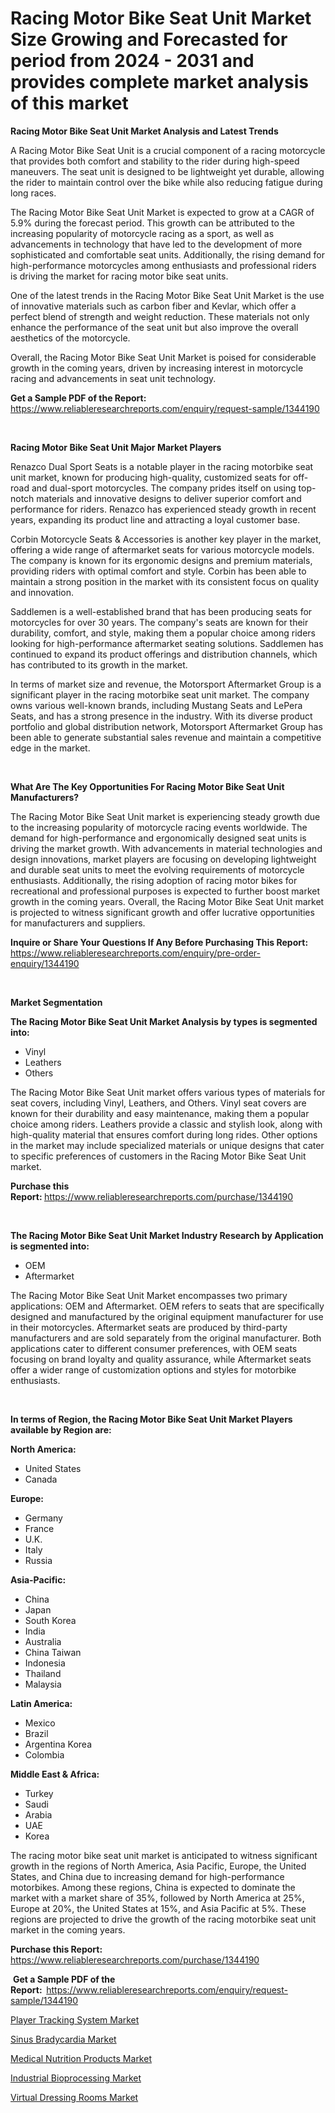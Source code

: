 <p><h1>Racing Motor Bike Seat Unit Market Size Growing and Forecasted for period from 2024 - 2031 and provides complete market analysis of this market</h1></p><p><strong>Racing Motor Bike Seat Unit Market Analysis and Latest Trends</strong></p>
<p><p>A Racing Motor Bike Seat Unit is a crucial component of a racing motorcycle that provides both comfort and stability to the rider during high-speed maneuvers. The seat unit is designed to be lightweight yet durable, allowing the rider to maintain control over the bike while also reducing fatigue during long races.</p><p>The Racing Motor Bike Seat Unit Market is expected to grow at a CAGR of 5.9% during the forecast period. This growth can be attributed to the increasing popularity of motorcycle racing as a sport, as well as advancements in technology that have led to the development of more sophisticated and comfortable seat units. Additionally, the rising demand for high-performance motorcycles among enthusiasts and professional riders is driving the market for racing motor bike seat units.</p><p>One of the latest trends in the Racing Motor Bike Seat Unit Market is the use of innovative materials such as carbon fiber and Kevlar, which offer a perfect blend of strength and weight reduction. These materials not only enhance the performance of the seat unit but also improve the overall aesthetics of the motorcycle.</p><p>Overall, the Racing Motor Bike Seat Unit Market is poised for considerable growth in the coming years, driven by increasing interest in motorcycle racing and advancements in seat unit technology.</p></p>
<p><strong>Get a Sample PDF of the Report:&nbsp;</strong> <a href="https://www.reliableresearchreports.com/enquiry/request-sample/1344190">https://www.reliableresearchreports.com/enquiry/request-sample/1344190</a></p>
<p>&nbsp;</p>
<p><strong>Racing Motor Bike Seat Unit Major Market Players</strong></p>
<p><p>Renazco Dual Sport Seats is a notable player in the racing motorbike seat unit market, known for producing high-quality, customized seats for off-road and dual-sport motorcycles. The company prides itself on using top-notch materials and innovative designs to deliver superior comfort and performance for riders. Renazco has experienced steady growth in recent years, expanding its product line and attracting a loyal customer base.</p><p>Corbin Motorcycle Seats & Accessories is another key player in the market, offering a wide range of aftermarket seats for various motorcycle models. The company is known for its ergonomic designs and premium materials, providing riders with optimal comfort and style. Corbin has been able to maintain a strong position in the market with its consistent focus on quality and innovation.</p><p>Saddlemen is a well-established brand that has been producing seats for motorcycles for over 30 years. The company's seats are known for their durability, comfort, and style, making them a popular choice among riders looking for high-performance aftermarket seating solutions. Saddlemen has continued to expand its product offerings and distribution channels, which has contributed to its growth in the market.</p><p>In terms of market size and revenue, the Motorsport Aftermarket Group is a significant player in the racing motorbike seat unit market. The company owns various well-known brands, including Mustang Seats and LePera Seats, and has a strong presence in the industry. With its diverse product portfolio and global distribution network, Motorsport Aftermarket Group has been able to generate substantial sales revenue and maintain a competitive edge in the market.</p></p>
<p>&nbsp;</p>
<p><strong>What Are The Key Opportunities For Racing Motor Bike Seat Unit Manufacturers?</strong></p>
<p><p>The Racing Motor Bike Seat Unit market is experiencing steady growth due to the increasing popularity of motorcycle racing events worldwide. The demand for high-performance and ergonomically designed seat units is driving the market growth. With advancements in material technologies and design innovations, market players are focusing on developing lightweight and durable seat units to meet the evolving requirements of motorcycle enthusiasts. Additionally, the rising adoption of racing motor bikes for recreational and professional purposes is expected to further boost market growth in the coming years. Overall, the Racing Motor Bike Seat Unit market is projected to witness significant growth and offer lucrative opportunities for manufacturers and suppliers.</p></p>
<p><strong>Inquire or Share Your Questions If Any Before Purchasing This Report:</strong> <a href="https://www.reliableresearchreports.com/enquiry/pre-order-enquiry/1344190">https://www.reliableresearchreports.com/enquiry/pre-order-enquiry/1344190</a></p>
<p>&nbsp;</p>
<p><strong>Market Segmentation</strong></p>
<p><strong>The Racing Motor Bike Seat Unit Market Analysis by types is segmented into:</strong></p>
<p><ul><li>Vinyl</li><li>Leathers</li><li>Others</li></ul></p>
<p><p>The Racing Motor Bike Seat Unit market offers various types of materials for seat covers, including Vinyl, Leathers, and Others. Vinyl seat covers are known for their durability and easy maintenance, making them a popular choice among riders. Leathers provide a classic and stylish look, along with high-quality material that ensures comfort during long rides. Other options in the market may include specialized materials or unique designs that cater to specific preferences of customers in the Racing Motor Bike Seat Unit market.</p></p>
<p><strong>Purchase this Report:&nbsp;</strong><a href="https://www.reliableresearchreports.com/purchase/1344190">https://www.reliableresearchreports.com/purchase/1344190</a></p>
<p>&nbsp;</p>
<p><strong>The Racing Motor Bike Seat Unit Market Industry Research by Application is segmented into:</strong></p>
<p><ul><li>OEM</li><li>Aftermarket</li></ul></p>
<p><p>The Racing Motor Bike Seat Unit Market encompasses two primary applications: OEM and Aftermarket. OEM refers to seats that are specifically designed and manufactured by the original equipment manufacturer for use in their motorcycles. Aftermarket seats are produced by third-party manufacturers and are sold separately from the original manufacturer. Both applications cater to different consumer preferences, with OEM seats focusing on brand loyalty and quality assurance, while Aftermarket seats offer a wider range of customization options and styles for motorbike enthusiasts.</p></p>
<p>&nbsp;</p>
<p><strong>In terms of Region, the Racing Motor Bike Seat Unit Market Players available by Region are:</strong></p>
<p>
    <p> <strong> North America: </strong>
        <ul>
            <li>United States</li>
            <li>Canada</li>
        </ul>
        </p> 
    <p> <strong> Europe: </strong>
        <ul>
            <li>Germany</li>
            <li>France</li>
            <li>U.K.</li>
            <li>Italy</li>
            <li>Russia</li>
        </ul>
        </p> 
    <p> <strong> Asia-Pacific: </strong>
        <ul>
            <li>China</li>
            <li>Japan</li>
            <li>South Korea</li>
            <li>India</li>
            <li>Australia</li>
            <li>China Taiwan</li>
            <li>Indonesia</li>
            <li>Thailand</li>
            <li>Malaysia</li>
        </ul>
        </p> 
    <p> <strong> Latin America: </strong>
        <ul>
            <li>Mexico</li>
            <li>Brazil</li>
            <li>Argentina Korea</li>
            <li>Colombia</li>
        </ul>
        </p> 
    <p> <strong> Middle East & Africa: </strong>
        <ul>
            <li>Turkey</li>
            <li>Saudi</li>
            <li>Arabia</li>
            <li>UAE</li>
            <li>Korea</li>
        </ul>
    </p>
    </p>
<p><p>The racing motor bike seat unit market is anticipated to witness significant growth in the regions of North America, Asia Pacific, Europe, the United States, and China due to increasing demand for high-performance motorbikes. Among these regions, China is expected to dominate the market with a market share of 35%, followed by North America at 25%, Europe at 20%, the United States at 15%, and Asia Pacific at 5%. These regions are projected to drive the growth of the racing motorbike seat unit market in the coming years.</p></p>
<p><strong>Purchase this Report: </strong><a href="https://www.reliableresearchreports.com/purchase/1344190">https://www.reliableresearchreports.com/purchase/1344190</a></p>
<p>&nbsp;<strong>Get a Sample PDF of the Report:&nbsp;&nbsp;</strong><a href="https://www.reliableresearchreports.com/enquiry/request-sample/1344190">https://www.reliableresearchreports.com/enquiry/request-sample/1344190</a></p>
<p><strong></strong></p>
<p><p><a href="https://medium.com/@michellebutler19/player-tracking-system-market-report-reveals-the-latest-trends-and-growth-opportunities-of-this-b784b36c98a7">Player Tracking System Market</a></p><p><a href="https://medium.com/@dioncollins8227/sinus-bradycardia-market-insight-market-trends-growth-forecasted-from-2024-to-2031-7e21a8e37864">Sinus Bradycardia Market</a></p><p><a href="https://medium.com/@debramedina73/medical-nutrition-products-market-research-report-its-history-and-forecast-2024-to-2031-6ec18ec6737d">Medical Nutrition Products Market</a></p><p><a href="https://medium.com/@debramedina73/industrial-bioprocessing-market-furnishes-information-on-market-share-market-trends-and-market-e6b14b2517da">Industrial Bioprocessing Market</a></p><p><a href="https://medium.com/@michellebutler19/virtual-dressing-rooms-market-competitive-analysis-market-trends-and-forecast-to-2031-2b2c08005cc2">Virtual Dressing Rooms Market</a></p></p>
